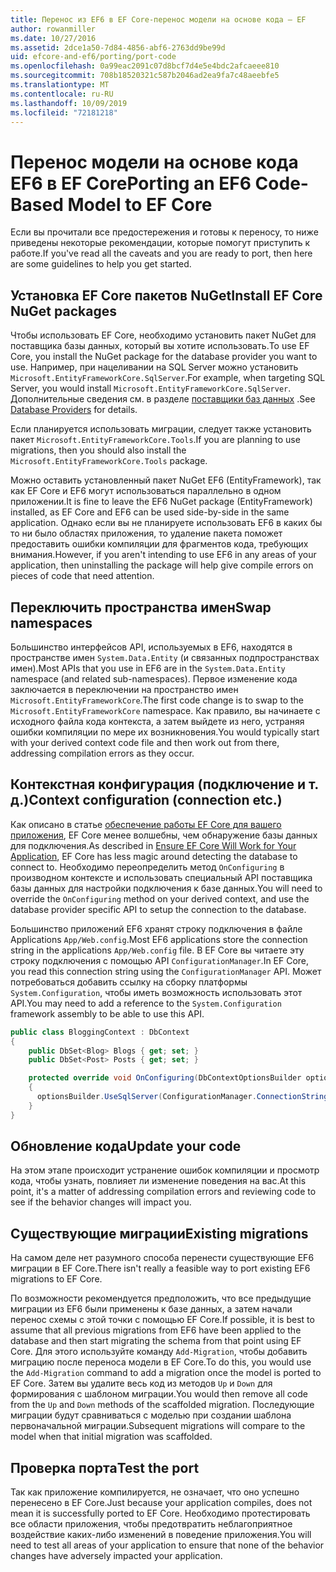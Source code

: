 ```yaml
---
title: Перенос из EF6 в EF Core-перенос модели на основе кода — EF
author: rowanmiller
ms.date: 10/27/2016
ms.assetid: 2dce1a50-7d84-4856-abf6-2763dd9be99d
uid: efcore-and-ef6/porting/port-code
ms.openlocfilehash: 0a99eac2091c07d8bcf7d4e5e4bdc2afcaeee810
ms.sourcegitcommit: 708b18520321c587b2046ad2ea9fa7c48aeebfe5
ms.translationtype: MT
ms.contentlocale: ru-RU
ms.lasthandoff: 10/09/2019
ms.locfileid: "72181218"
---
```

# <a name="porting-an-ef6-code-based-model-to-ef-core"></a><span data-ttu-id="7a72a-102">Перенос модели на основе кода EF6 в EF Core</span><span class="sxs-lookup"><span data-stu-id="7a72a-102">Porting an EF6 Code-Based Model to EF Core</span></span>

<span data-ttu-id="7a72a-103">Если вы прочитали все предостережения и готовы к переносу, то ниже приведены некоторые рекомендации, которые помогут приступить к работе.</span><span class="sxs-lookup"><span data-stu-id="7a72a-103">If you've read all the caveats and you are ready to port, then here are some guidelines to help you get started.</span></span>

## <a name="install-ef-core-nuget-packages"></a><span data-ttu-id="7a72a-104">Установка EF Core пакетов NuGet</span><span class="sxs-lookup"><span data-stu-id="7a72a-104">Install EF Core NuGet packages</span></span>

<span data-ttu-id="7a72a-105">Чтобы использовать EF Core, необходимо установить пакет NuGet для поставщика базы данных, который вы хотите использовать.</span><span class="sxs-lookup"><span data-stu-id="7a72a-105">To use EF Core, you install the NuGet package for the database provider you want to use.</span></span> <span data-ttu-id="7a72a-106">Например, при нацеливании на SQL Server можно установить `Microsoft.EntityFrameworkCore.SqlServer`.</span><span class="sxs-lookup"><span data-stu-id="7a72a-106">For example, when targeting SQL Server, you would install `Microsoft.EntityFrameworkCore.SqlServer`.</span></span> <span data-ttu-id="7a72a-107">Дополнительные сведения см. в разделе [поставщики баз данных](../../core/providers/index.md) .</span><span class="sxs-lookup"><span data-stu-id="7a72a-107">See [Database Providers](../../core/providers/index.md) for details.</span></span>

<span data-ttu-id="7a72a-108">Если планируется использовать миграции, следует также установить пакет `Microsoft.EntityFrameworkCore.Tools`.</span><span class="sxs-lookup"><span data-stu-id="7a72a-108">If you are planning to use migrations, then you should also install the `Microsoft.EntityFrameworkCore.Tools` package.</span></span>

<span data-ttu-id="7a72a-109">Можно оставить установленный пакет NuGet EF6 (EntityFramework), так как EF Core и EF6 могут использоваться параллельно в одном приложении.</span><span class="sxs-lookup"><span data-stu-id="7a72a-109">It is fine to leave the EF6 NuGet package (EntityFramework) installed, as EF Core and EF6 can be used side-by-side in the same application.</span></span> <span data-ttu-id="7a72a-110">Однако если вы не планируете использовать EF6 в каких бы то ни было областях приложения, то удаление пакета поможет предоставить ошибки компиляции для фрагментов кода, требующих внимания.</span><span class="sxs-lookup"><span data-stu-id="7a72a-110">However, if you aren't intending to use EF6 in any areas of your application, then uninstalling the package will help give compile errors on pieces of code that need attention.</span></span>

## <a name="swap-namespaces"></a><span data-ttu-id="7a72a-111">Переключить пространства имен</span><span class="sxs-lookup"><span data-stu-id="7a72a-111">Swap namespaces</span></span>

<span data-ttu-id="7a72a-112">Большинство интерфейсов API, используемых в EF6, находятся в пространстве имен `System.Data.Entity` (и связанных подпространствах имен).</span><span class="sxs-lookup"><span data-stu-id="7a72a-112">Most APIs that you use in EF6 are in the `System.Data.Entity` namespace (and related sub-namespaces).</span></span> <span data-ttu-id="7a72a-113">Первое изменение кода заключается в переключении на пространство имен `Microsoft.EntityFrameworkCore`.</span><span class="sxs-lookup"><span data-stu-id="7a72a-113">The first code change is to swap to the `Microsoft.EntityFrameworkCore` namespace.</span></span> <span data-ttu-id="7a72a-114">Как правило, вы начинаете с исходного файла кода контекста, а затем выйдете из него, устраняя ошибки компиляции по мере их возникновения.</span><span class="sxs-lookup"><span data-stu-id="7a72a-114">You would typically start with your derived context code file and then work out from there, addressing compilation errors as they occur.</span></span>

## <a name="context-configuration-connection-etc"></a><span data-ttu-id="7a72a-115">Контекстная конфигурация (подключение и т. д.)</span><span class="sxs-lookup"><span data-stu-id="7a72a-115">Context configuration (connection etc.)</span></span>

<span data-ttu-id="7a72a-116">Как описано в статье [обеспечение работы EF Core для вашего приложения](ensure-requirements.md), EF Core менее волшебны, чем обнаружение базы данных для подключения.</span><span class="sxs-lookup"><span data-stu-id="7a72a-116">As described in [Ensure EF Core Will Work for Your Application](ensure-requirements.md), EF Core has less magic around detecting the database to connect to.</span></span> <span data-ttu-id="7a72a-117">Необходимо переопределить метод `OnConfiguring` в производном контексте и использовать специальный API поставщика базы данных для настройки подключения к базе данных.</span><span class="sxs-lookup"><span data-stu-id="7a72a-117">You will need to override the `OnConfiguring` method on your derived context, and use the database provider specific API to setup the connection to the database.</span></span>

<span data-ttu-id="7a72a-118">Большинство приложений EF6 хранят строку подключения в файле Applications `App/Web.config`.</span><span class="sxs-lookup"><span data-stu-id="7a72a-118">Most EF6 applications store the connection string in the applications `App/Web.config` file.</span></span> <span data-ttu-id="7a72a-119">В EF Core вы читаете эту строку подключения с помощью API `ConfigurationManager`.</span><span class="sxs-lookup"><span data-stu-id="7a72a-119">In EF Core, you read this connection string using the `ConfigurationManager` API.</span></span> <span data-ttu-id="7a72a-120">Может потребоваться добавить ссылку на сборку платформы `System.Configuration`, чтобы иметь возможность использовать этот API.</span><span class="sxs-lookup"><span data-stu-id="7a72a-120">You may need to add a reference to the `System.Configuration` framework assembly to be able to use this API.</span></span>

``` csharp
public class BloggingContext : DbContext
{
    public DbSet<Blog> Blogs { get; set; }
    public DbSet<Post> Posts { get; set; }

    protected override void OnConfiguring(DbContextOptionsBuilder optionsBuilder)
    {
      optionsBuilder.UseSqlServer(ConfigurationManager.ConnectionStrings["BloggingDatabase"].ConnectionString);
    }
}
```

## <a name="update-your-code"></a><span data-ttu-id="7a72a-121">Обновление кода</span><span class="sxs-lookup"><span data-stu-id="7a72a-121">Update your code</span></span>

<span data-ttu-id="7a72a-122">На этом этапе происходит устранение ошибок компиляции и просмотр кода, чтобы узнать, повлияет ли изменение поведения на вас.</span><span class="sxs-lookup"><span data-stu-id="7a72a-122">At this point, it's a matter of addressing compilation errors and reviewing code to see if the behavior changes will impact you.</span></span>

## <a name="existing-migrations"></a><span data-ttu-id="7a72a-123">Существующие миграции</span><span class="sxs-lookup"><span data-stu-id="7a72a-123">Existing migrations</span></span>

<span data-ttu-id="7a72a-124">На самом деле нет разумного способа перенести существующие EF6 миграции в EF Core.</span><span class="sxs-lookup"><span data-stu-id="7a72a-124">There isn't really a feasible way to port existing EF6 migrations to EF Core.</span></span>

<span data-ttu-id="7a72a-125">По возможности рекомендуется предположить, что все предыдущие миграции из EF6 были применены к базе данных, а затем начали перенос схемы с этой точки с помощью EF Core.</span><span class="sxs-lookup"><span data-stu-id="7a72a-125">If possible, it is best to assume that all previous migrations from EF6 have been applied to the database and then start migrating the schema from that point using EF Core.</span></span> <span data-ttu-id="7a72a-126">Для этого используйте команду `Add-Migration`, чтобы добавить миграцию после переноса модели в EF Core.</span><span class="sxs-lookup"><span data-stu-id="7a72a-126">To do this, you would use the `Add-Migration` command to add a migration once the model is ported to EF Core.</span></span> <span data-ttu-id="7a72a-127">Затем вы удалите весь код из методов `Up` и `Down` для формирования с шаблоном миграции.</span><span class="sxs-lookup"><span data-stu-id="7a72a-127">You would then remove all code from the `Up` and `Down` methods of the scaffolded migration.</span></span> <span data-ttu-id="7a72a-128">Последующие миграции будут сравниваться с моделью при создании шаблона первоначальной миграции.</span><span class="sxs-lookup"><span data-stu-id="7a72a-128">Subsequent migrations will compare to the model when that initial migration was scaffolded.</span></span>

## <a name="test-the-port"></a><span data-ttu-id="7a72a-129">Проверка порта</span><span class="sxs-lookup"><span data-stu-id="7a72a-129">Test the port</span></span>

<span data-ttu-id="7a72a-130">Так как приложение компилируется, не означает, что оно успешно перенесено в EF Core.</span><span class="sxs-lookup"><span data-stu-id="7a72a-130">Just because your application compiles, does not mean it is successfully ported to EF Core.</span></span> <span data-ttu-id="7a72a-131">Необходимо протестировать все области приложения, чтобы предотвратить неблагоприятное воздействие каких-либо изменений в поведение приложения.</span><span class="sxs-lookup"><span data-stu-id="7a72a-131">You will need to test all areas of your application to ensure that none of the behavior changes have adversely impacted your application.</span></span>
